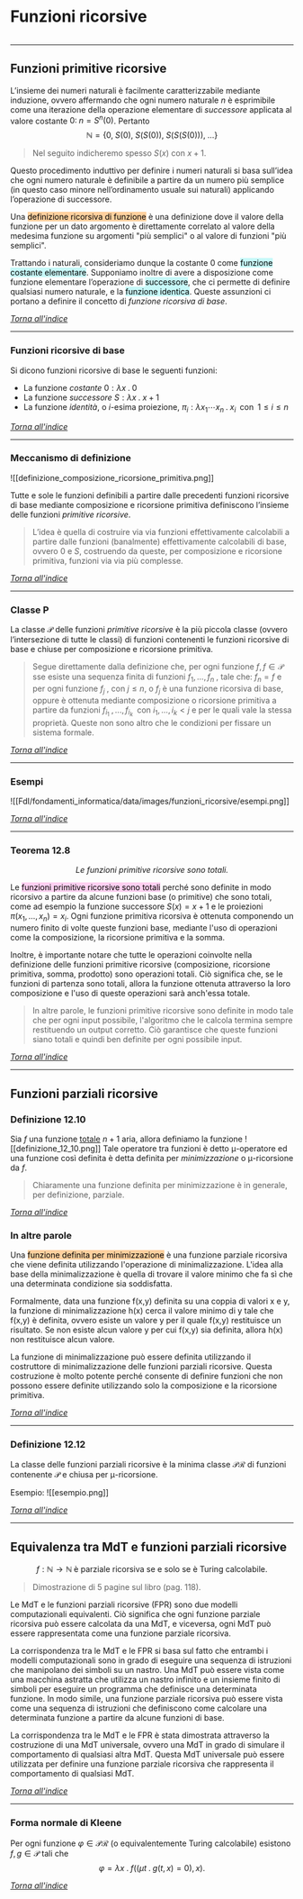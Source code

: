# Funzioni ricorsive

```toc
```
---

## Funzioni primitive ricorsive

L’insieme dei numeri naturali è facilmente caratterizzabile mediante induzione, ovvero affermando che ogni numero naturale $n$ è esprimibile come una iterazione della operazione elementare di *successore* applicata al valore costante $0:\; n = S^n(0)$. 
Pertanto
$$
\mathbb{N} = \{0,\; S(0),\; S(S(0)),\; S(S(S(0))), \; \dots \}
$$

> Nel seguito indicheremo spesso $S(x)$ con $x+1$.

Questo procedimento induttivo per definire i numeri naturali si basa sull’idea che ogni numero naturale è definibile a partire da un numero più semplice (in questo caso minore nell’ordinamento usuale sui naturali) applicando l’operazione di successore.

Una <mark style="background: #FFB86CA6;">definizione ricorsiva di funzione</mark> è una definizione dove il valore della funzione per un dato argomento è direttamente correlato al valore della medesima funzione su argomenti "più semplici" o al valore di funzioni "più semplici".

Trattando i naturali, consideriamo dunque la costante $0$ come <mark style="background: #ABF7F7A6;">funzione costante elementare</mark>. Supponiamo inoltre di avere a disposizione come funzione elementare l’operazione di <mark style="background: #ABF7F7A6;">successore</mark>, che ci permette di definire qualsiasi numero naturale, e la <mark style="background: #ABF7F7A6;">funzione identica</mark>. 
Queste assunzioni ci portano a definire il concetto di *funzione ricorsiva di base*.

[_Torna all'indice_](#Funzioni%20ricorsive)

---

### Funzioni ricorsive di base
Si dicono funzioni ricorsive di base le seguenti funzioni:
- La funzione *costante* $0: λx \; . \; 0\;$
- La funzione *successore* $S: λx \; . \; x + 1$
- La funzione *identità*, o $i$-esima proiezione, $π_i : λx_1 \cdots x_n \;. \;x_i \;\;\text{con}\;\; 1 ≤ i ≤ n$

[_Torna all'indice_](#Funzioni%20ricorsive)

---

### Meccanismo di definizione
![[definizione_composizione_ricorsione_primitiva.png]]

Tutte e sole le funzioni definibili a partire dalle precedenti funzioni ricorsive di base mediante composizione e ricorsione primitiva definiscono l’insieme delle funzioni *primitive ricorsive*.

> L’idea è quella di costruire via via funzioni effettivamente calcolabili a partire dalle funzioni (banalmente) effettivamente calcolabili di base, ovvero $0$ e $S$, costruendo da queste, per composizione e ricorsione primitiva, funzioni via via più complesse.

[_Torna all'indice_](#Funzioni%20ricorsive)

---

### Classe P
La classe $\mathcal{P}$ delle funzioni *primitive ricorsive* è la più piccola classe (ovvero l’intersezione di tutte le classi) di funzioni contenenti le funzioni ricorsive di base e chiuse per composizione e ricorsione primitiva.

> Segue direttamente dalla definizione che, per ogni funzione $f, f ∈ \mathcal{P}$ sse esiste una sequenza finita di funzioni $f_1,...,f_n \;$, tale che: $f_n = f$ e per ogni funzione $f_j \;$, con $j ≤ n$, o $f_j$ è una funzione ricorsiva di base, oppure è ottenuta mediante composizione o ricorsione primitiva a partire da funzioni $f_{i_1}\;, . . . , f_{i_k} \;$ con $i_1, . . . , i_k < j$ e per le quali vale la stessa proprietà. 
> Queste non sono altro che le condizioni per fissare un sistema formale.

[_Torna all'indice_](#Funzioni%20ricorsive)

---

### Esempi

![[FdI/fondamenti_informatica/data/images/funzioni_ricorsive/esempi.png]]

[_Torna all'indice_](#Funzioni%20ricorsive)

---

### Teorema 12.8
$$
\textit{Le funzioni primitive ricorsive sono totali.}
$$

Le <mark style="background: #FFB8EBA6;">funzioni primitive ricorsive sono totali</mark> perché sono definite in modo ricorsivo a partire da alcune funzioni base (o primitive) che sono totali, come ad esempio la funzione successore $S(x) = x+1$ e le proiezioni $π(x_1, \ldots, x_n) = x_i$. 
Ogni funzione primitiva ricorsiva è ottenuta componendo un numero finito di volte queste funzioni base, mediante l'uso di operazioni come la composizione, la ricorsione primitiva e la somma.

Inoltre, è importante notare che tutte le operazioni coinvolte nella definizione delle funzioni primitive ricorsive (composizione, ricorsione primitiva, somma, prodotto) sono operazioni totali. Ciò significa che, se le funzioni di partenza sono totali, allora la funzione ottenuta attraverso la loro composizione e l'uso di queste operazioni sarà anch'essa totale.

> In altre parole, le funzioni primitive ricorsive sono definite in modo tale che per ogni input possibile, l'algoritmo che le calcola termina sempre restituendo un output corretto. Ciò garantisce che queste funzioni siano totali e quindi ben definite per ogni possibile input.

[_Torna all'indice_](#Funzioni%20ricorsive)

---

## Funzioni parziali ricorsive
### Definizione 12.10
Sia $f$ una funzione <u>totale</u> $n + 1$ aria, allora definiamo la funzione
![[definizione_12_10.png]]
Tale operatore tra funzioni è detto μ-operatore ed una funzione così definita è detta definita per *minimizzazione* o μ-ricorsione da $f$.

> Chiaramente una funzione definita per minimizzazione è in generale, per definizione, parziale.

[_Torna all'indice_](#Funzioni%20ricorsive)

### In altre parole
Una <mark style="background: #FFB86CA6;">funzione definita per minimizzazione</mark> è una funzione parziale ricorsiva che viene definita utilizzando l'operazione di minimalizzazione. L'idea alla base della minimalizzazione è quella di trovare il valore minimo che fa sì che una determinata condizione sia soddisfatta.

Formalmente, data una funzione f(x,y) definita su una coppia di valori x e y, la funzione di minimalizzazione h(x) cerca il valore minimo di y tale che f(x,y) è definita, ovvero esiste un valore y per il quale f(x,y) restituisce un risultato. Se non esiste alcun valore y per cui f(x,y) sia definita, allora h(x) non restituisce alcun valore.

La funzione di minimalizzazione può essere definita utilizzando il costruttore di minimalizzazione delle funzioni parziali ricorsive. Questa costruzione è molto potente perché consente di definire funzioni che non possono essere definite utilizzando solo la composizione e la ricorsione primitiva.

[_Torna all'indice_](#Funzioni%20ricorsive)

---

### Definizione 12.12
La classe delle funzioni parziali ricorsive è la minima classe $\mathcal{PR}$ di funzioni contenente $\mathcal{P}$ e chiusa per μ-ricorsione.

Esempio:
![[esempio.png]]

[_Torna all'indice_](#Funzioni%20ricorsive)

---

## Equivalenza tra MdT e funzioni parziali ricorsive
$$
f : \mathbb{N} \to \mathbb{N} \;\text{è parziale ricorsiva se e solo se è Turing calcolabile.}
$$
> Dimostrazione di 5 pagine sul libro (pag. 118).

Le MdT e le funzioni parziali ricorsive (FPR) sono due modelli computazionali equivalenti. Ciò significa che ogni funzione parziale ricorsiva può essere calcolata da una MdT, e viceversa, ogni MdT può essere rappresentata come una funzione parziale ricorsiva.

La corrispondenza tra le MdT e le FPR si basa sul fatto che entrambi i modelli computazionali sono in grado di eseguire una sequenza di istruzioni che manipolano dei simboli su un nastro. Una MdT può essere vista come una macchina astratta che utilizza un nastro infinito e un insieme finito di simboli per eseguire un programma che definisce una determinata funzione. In modo simile, una funzione parziale ricorsiva può essere vista come una sequenza di istruzioni che definiscono come calcolare una determinata funzione a partire da alcune funzioni di base.

La corrispondenza tra le MdT e le FPR è stata dimostrata attraverso la costruzione di una MdT universale, ovvero una MdT in grado di simulare il comportamento di qualsiasi altra MdT. Questa MdT universale può essere utilizzata per definire una funzione parziale ricorsiva che rappresenta il comportamento di qualsiasi MdT.

[_Torna all'indice_](#Funzioni%20ricorsive)

---

### Forma normale di Kleene 
Per ogni funzione $φ ∈ \mathcal{PR}$ (o equivalentemente Turing calcolabile) esistono $f, g ∈ \mathcal{P}$ tali che
$$
φ = λx\; . \; f((μt \;. \; g(t,x) = 0), x).
$$

[_Torna all'indice_](#Funzioni%20ricorsive)

